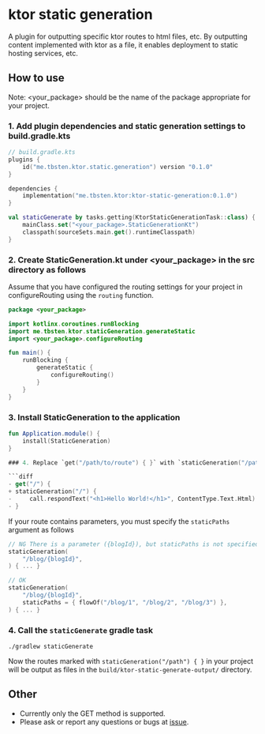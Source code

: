 # ktor static generation

A plugin for outputting specific ktor routes to html files, etc.
By outputting content implemented with ktor as a file, it enables deployment to static hosting services, etc.

## How to use

Note: <your_package> should be the name of the package appropriate for your project.

### 1. Add plugin dependencies and static generation settings to build.gradle.kts

```kt
// build.gradle.kts
plugins {
    id("me.tbsten.ktor.static.generation") version "0.1.0"
}

dependencies {
    implementation("me.tbsten.ktor:ktor-static-generation:0.1.0")
}

val staticGenerate by tasks.getting(KtorStaticGenerationTask::class) {
    mainClass.set("<your_package>.StaticGenerationKt")
    classpath(sourceSets.main.get().runtimeClasspath)
}
```

### 2. Create StaticGeneration.kt under <your_package> in the src directory as follows

Assume that you have configured the routing settings for your project in configureRouting using the `routing` function.

```kt
package <your_package>

import kotlinx.coroutines.runBlocking
import me.tbsten.ktor.staticGeneration.generateStatic
import <your_package>.configureRouting

fun main() {
    runBlocking {
        generateStatic {
            configureRouting()
        }
    }
}
```

### 3. Install StaticGeneration to the application

````kt
fun Application.module() {
    install(StaticGeneration)
}

### 4. Replace `get("/path/to/route") { }` with `staticGeneration("/path/to/route") { }` in the static generate target.

```diff
- get("/") {
+ staticGeneration("/") {
-     call.respondText("<h1>Hello World!</h1>", ContentType.Text.Html)
- }
````

If your route contains parameters, you must specify the `staticPaths` argument as follows

```kt
// NG There is a parameter ({blogId}), but staticPaths is not specified.
staticGeneration(
    "/blog/{blogId}",
) { ... }

// OK
staticGeneration(
    "/blog/{blogId}",
    staticPaths = { flowOf("/blog/1", "/blog/2", "/blog/3") },
) { ... }
```

### 4. Call the `staticGenerate` gradle task

```shell
./gradlew staticGenerate
```

Now the routes marked with `staticGeneration("/path") { }` in your project will be output as files in the `build/ktor-static-generate-output/` directory.

## Other

- Currently only the GET method is supported.
- Please ask or report any questions or bugs at [issue](https://github.com/TBSten/ktor-static-generation/issues).
